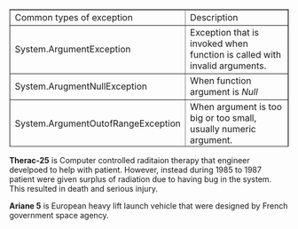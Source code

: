 <table style="border-collapse: collapse; width: 100%; height: 248px;" border="1">
<tbody>
<tr style="height: 28px;">
<td style="width: 50%; height: 28px;">Common types of exception</td>
<td style="width: 50%; height: 28px;">Description</td>
</tr>
<tr style="height: 52px;">
<td style="width: 50%; height: 52px;">System.ArgumentException</td>
<td style="width: 50%; height: 52px;">Exception that is invoked when function is called with invalid arguments.</td>
</tr>
<tr style="height: 28px;">
<td style="width: 50%; height: 28px;">System.ArugmentNullException</td>
<td style="width: 50%; height: 28px;">When function argument is <em>Null</em></td>
</tr>
<tr style="height: 28px;">
<td style="width: 50%; height: 28px;">System.ArgumentOutofRangeException</td>
<td style="width: 50%; height: 28px;">When argument is too big or too small, usually numeric argument.&nbsp;</td>
</tr>
<tr style="height: 28px;">
<td style="width: 50%; height: 28px;">System.InvalidOperationException</td>
<td style="width: 50%; height: 28px;">Thrown when the object not fit for method to be executed.&nbsp;</td>
</tr>
<tr style="height: 28px;">
<td style="width: 50%; height: 28px;">System.NotSuportedException</td>
<td style="width: 50%; height: 28px;">Thrown to indicate that functionality is not supported.</td>
</tr>
<tr style="height: 28px;">
<td style="width: 50%; height: 28px;">System.NotImplementedException</td>
<td style="width: 50%; height: 28px;">function has not been implemented yet</td>
</tr>
<tr style="height: 28px;">
<td style="width: 50%; height: 28px;">System.ObjectDisposedException</td>
<td style="width: 50%; height: 28px;">function is called when its already been disposed</td>
</tr>
</tbody>
</table>

**Therac-25** is Computer controlled raditaion therapy that engineer develpoed to help with patient. However, instead during 1985 to 1987 patient were given surplus of radiation due to having bug in the system. This resulted in death and serious injury.

**Ariane 5** is European heavy lift launch vehicle that were designed by French government space agency.